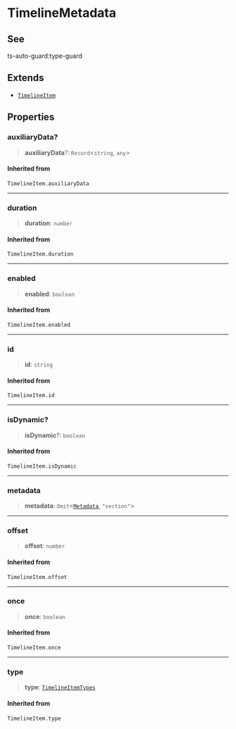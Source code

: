 # TimelineMetadata

## See

ts-auto-guard:type-guard

## Extends

- [`TimelineItem`](reference/functions/TimelineItem.md)

## Properties

### auxiliaryData?

> **auxiliaryData**?: `Record`<`string`, `any`>

#### Inherited from

`TimelineItem.auxiliaryData`

***

### duration

> **duration**: `number`

#### Inherited from

`TimelineItem.duration`

***

### enabled

> **enabled**: `boolean`

#### Inherited from

`TimelineItem.enabled`

***

### id

> **id**: `string`

#### Inherited from

`TimelineItem.id`

***

### isDynamic?

> **isDynamic**?: `boolean`

#### Inherited from

`TimelineItem.isDynamic`

***

### metadata

> **metadata**: `Omit`<[`Metadata`](reference/functions/Metadata.md), `"section"`>

***

### offset

> **offset**: `number`

#### Inherited from

`TimelineItem.offset`

***

### once

> **once**: `boolean`

#### Inherited from

`TimelineItem.once`

***

### type

> **type**: [`TimelineItemTypes`](reference/enumerations/TimelineItemTypes.md)

#### Inherited from

`TimelineItem.type`
